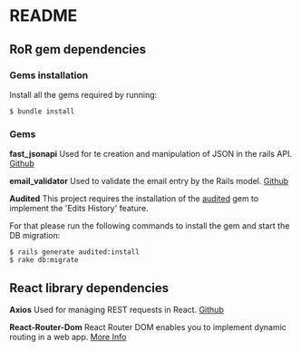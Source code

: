 # README

## RoR gem dependencies

### Gems installation

Install all the gems required by running:

```
$ bundle install
```

### Gems

**fast_jsonapi**
Used for te creation and manipulation of JSON in the rails API. [Github](https://github.com/Netflix/fast_jsonapi)

**email_validator**
Used to validate the email entry by the Rails model. [Github](https://github.com/K-and-R/email_validator)

**Audited**
This project requires the installation of the [audited](https://github.com/collectiveidea/audited) gem to implement the 'Edits History' feature.

For that please run the following commands to install the gem and start the DB migration:

```
$ rails generate audited:install
$ rake db:migrate
```

## React library dependencies

**Axios**
Used for managing REST requests in React. [Github](https://github.com/axios/axios)

**React-Router-Dom**
React Router DOM enables you to implement dynamic routing in a web app. [More Info](https://reactrouter.com/web/guides/quick-start)
